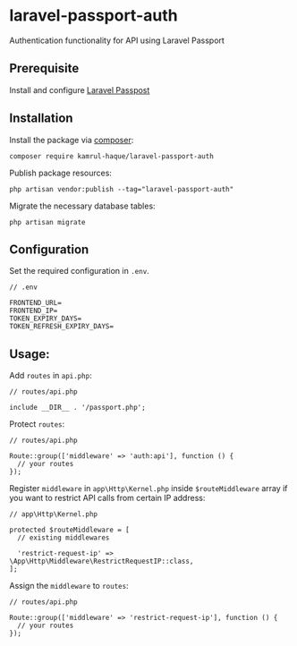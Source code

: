 # laravel-passport-auth

Authentication functionality for API using Laravel Passport

## Prerequisite

Install and configure [Laravel Passpost](https://laravel.com/docs/9.x/passport)

## Installation

Install the package via [composer](https://getcomposer.org/):
```
composer require kamrul-haque/laravel-passport-auth
```

Publish package resources:
```
php artisan vendor:publish --tag="laravel-passport-auth"
```

Migrate the necessary database tables:
```
php artisan migrate
```

## Configuration

Set the required configuration in ``.env``.
```
// .env

FRONTEND_URL=
FRONTEND_IP=
TOKEN_EXPIRY_DAYS=
TOKEN_REFRESH_EXPIRY_DAYS=
```

## Usage:

Add ``routes`` in ``api.php``:
```
// routes/api.php

include __DIR__ . '/passport.php';
```

Protect ``routes``:
```
// routes/api.php

Route::group(['middleware' => 'auth:api'], function () {
  // your routes
});
```

Register ``middleware`` in ``app\Http\Kernel.php`` inside ``$routeMiddleware`` array if you want to restrict API calls from certain IP address:
```
// app\Http\Kernel.php

protected $routeMiddleware = [
  // existing middlewares

  'restrict-request-ip' => \App\Http\Middleware\RestrictRequestIP::class,
];
```

Assign the ``middleware`` to ``routes``:
```
// routes/api.php

Route::group(['middleware' => 'restrict-request-ip'], function () {
  // your routes
});
```
